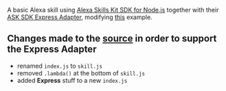 A basic Alexa skill using [Alexa Skills Kit SDK for Node.js](https://github.com/alexa/alexa-skills-kit-sdk-for-nodejs) together with their [ASK SDK Express Adapter](https://github.com/alexa/alexa-skills-kit-sdk-for-nodejs/tree/2.0.x/ask-sdk-express-adapter), modifying [this](https://github.com/alexa/skill-sample-nodejs-hello-world) example.

## Changes made to the [source](https://github.com/alexa/skill-sample-nodejs-hello-world/tree/master/lambda/custom) in order to support the Express Adapter
- renamed `index.js` to `skill.js`
- removed `.lambda()` at the bottom of `skill.js`
- added **Express** stuff to a new `index.js`

